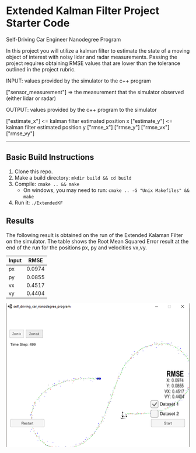 # Extended Kalman Filter Project Starter Code
Self-Driving Car Engineer Nanodegree Program

In this project you will utilize a kalman filter to estimate the state of a moving object of interest with noisy lidar and radar measurements. Passing the project requires obtaining RMSE values that are lower than the tolerance outlined in the project rubric. 



INPUT: values provided by the simulator to the c++ program

["sensor_measurement"] => the measurement that the simulator observed (either lidar or radar)


OUTPUT: values provided by the c++ program to the simulator

["estimate_x"] <= kalman filter estimated position x
["estimate_y"] <= kalman filter estimated position y
["rmse_x"]
["rmse_y"]
["rmse_vx"]
["rmse_vy"]

---
[result]: ./ashi.PNG "Result"
## Basic Build Instructions

1. Clone this repo.
2. Make a build directory: `mkdir build && cd build`
3. Compile: `cmake .. && make` 
   * On windows, you may need to run: `cmake .. -G "Unix Makefiles" && make`
4. Run it: `./ExtendedKF `


## Results
The following result is obtained on the run of the Extended Kalaman Filter on the simulator. The table shows the Root Mean Squared Error result at the end of the run for the positions px, py and velocities vx,vy.

| Input  | RMSE   |
| -------|:------:| 
| px     | 0.0974 |
| py     | 0.0855 |
| vx     | 0.4517 |
| vy     | 0.4404 |

![alt text][result]
